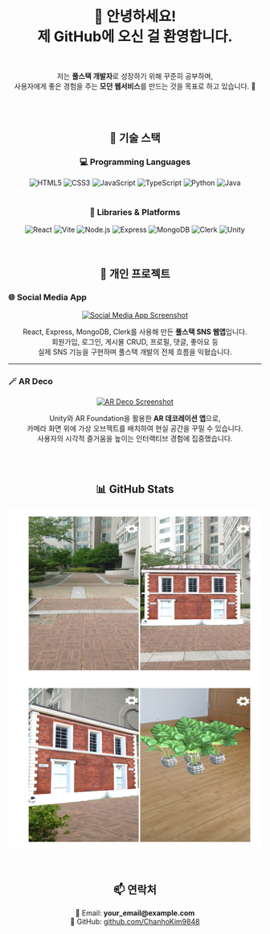 <h1 align="center">👋 안녕하세요! <br>제 GitHub에 오신 걸 환영합니다.</h1>

<br>

<p align="center">
  저는 <b>풀스택 개발자</b>로 성장하기 위해 꾸준히 공부하며, <br>
  사용자에게 좋은 경험을 주는 <b>모던 웹서비스</b>를 만드는 것을 목표로 하고 있습니다. 🌱
</p>

<br>
<br>

<h2 align="center">🧠 기술 스택</h2>

<h3 align="center">💻 Programming Languages</h3>
<div align="center">
  <img alt="HTML5" src="https://img.shields.io/badge/html5-%23E34F26.svg?style=for-the-badge&logo=html5&logoColor=white"/>
  <img alt="CSS3" src="https://img.shields.io/badge/css3-%231572B6.svg?style=for-the-badge&logo=css3&logoColor=white"/>
  <img alt="JavaScript" src="https://img.shields.io/badge/javascript-%23323330.svg?style=for-the-badge&logo=javascript&logoColor=%23F7DF1E"/>
  <img alt="TypeScript" src="https://img.shields.io/badge/typescript-%23007ACC.svg?style=for-the-badge&logo=typescript&logoColor=white"/>
  <img alt="Python" src="https://img.shields.io/badge/python-3670A0?style=for-the-badge&logo=python&logoColor=ffdd54"/>
  <img alt="Java" src="https://img.shields.io/badge/java-%23ED8B00.svg?style=for-the-badge&logo=java&logoColor=white"/>
</div>

<br>

<h3 align="center">🧰 Libraries & Platforms</h3>
<div align="center">
  <img alt="React" src="https://img.shields.io/badge/react-%2320232a.svg?style=for-the-badge&logo=react&logoColor=%2361DAFB"/>
  <img alt="Vite" src="https://img.shields.io/badge/Vite-%23646CFF.svg?style=for-the-badge&logo=vite&logoColor=white"/>
  <img alt="Node.js" src="https://img.shields.io/badge/node.js-339933?style=for-the-badge&logo=nodedotjs&logoColor=white"/>
  <img alt="Express" src="https://img.shields.io/badge/express.js-%23404d59.svg?style=for-the-badge&logo=express&logoColor=%2361DAFB"/>
  <img alt="MongoDB" src="https://img.shields.io/badge/mongodb-%2347A248.svg?style=for-the-badge&logo=mongodb&logoColor=white"/>
  <img alt="Clerk" src="https://img.shields.io/badge/Clerk-%2302569B.svg?style=for-the-badge&logoColor=white"/>
  <img alt="Unity" src="https://img.shields.io/badge/unity-%23000000.svg?style=for-the-badge&logo=unity&logoColor=white"/>
</div>

<br>
<br>

<h2 align="center">🚀 개인 프로젝트</h2>

### 🌐 Social Media App  
<div align="center">
  <a href="https://github.com/ChanhoKim9848/social-media-app" target="_blank">
    <img src="https://github.com/ChanhoKim9848/social-media-app/blob/main/src/assets/BENCHMARKING3.png?raw=true" alt="Social Media App Screenshot" width="500" height="350"/>
  </a>
</div>
<p align="center">
  React, Express, MongoDB, Clerk를 사용해 만든 <b>풀스택 SNS 웹앱</b>입니다.<br>
  회원가입, 로그인, 게시물 CRUD, 프로필, 댓글, 좋아요 등<br>
  실제 SNS 기능을 구현하며 풀스택 개발의 전체 흐름을 익혔습니다.
</p>

---

### 🪄 AR Deco  
<div align="center">
  <a href="https://github.com/ChanhoKim9848/ar-deco" target="_blank">
    <img src="https://github.com/ChanhoKim9848/ar-deco/blob/main/demo.png?raw=true" alt="AR Deco Screenshot" width="500" height="350"/>
  </a>
</div>
<p align="center">
  Unity와 AR Foundation을 활용한 <b>AR 데코레이션 앱</b>으로,<br>
  카메라 화면 위에 가상 오브젝트를 배치하여 현실 공간을 꾸밀 수 있습니다.<br>
  사용자의 시각적 즐거움을 높이는 인터랙티브 경험에 집중했습니다.
</p>

<br>
<br>

<h2 align="center">📊 GitHub Stats</h2>

<p align="center">
  <img src="https://github.com/ChanhoKim9848/ARDECO-uni-project/blob/main/imgs/object-placement.png" alt="Chanho's GitHub Stats" />
</p>

<br>

<h2 align="center">📫 연락처</h2>

<p align="center">
  💌 Email: <b>your_email@example.com</b><br>
  🔗 GitHub: <a href="https://github.com/ChanhoKim9848" target="_blank">github.com/ChanhoKim9848</a>
</p>
